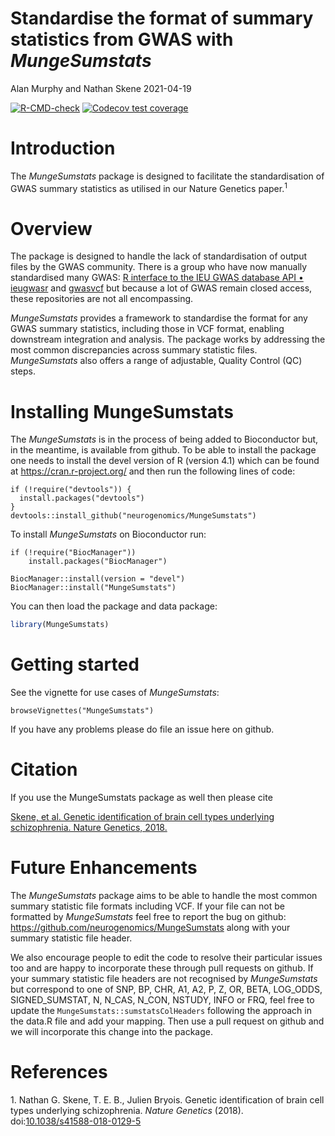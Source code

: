 Standardise the format of summary statistics from GWAS with
*MungeSumstats*
================
Alan Murphy and Nathan Skene
2021-04-19

<!-- Readme.md is generated from Readme.Rmd. Please edit that file -->
<!-- badges: start -->

[![R-CMD-check](https://github.com/neurogenomics/MungeSumstats/workflows/R-full/badge.svg)](https://github.com/neurogenomics/MungeSumstats/actions)
[![Codecov test
coverage](https://codecov.io/gh/neurogenomics/MungeSumstats/branch/master/graph/badge.svg)](https://codecov.io/gh/neurogenomics/MungeSumstats?branch=master)
<!-- badges: end -->

# Introduction

The *MungeSumstats* package is designed to facilitate the
standardisation of GWAS summary statistics as utilised in our Nature
Genetics paper.<sup>1</sup>

# Overview

The package is designed to handle the lack of standardisation of output
files by the GWAS community. There is a group who have now manually
standardised many GWAS: [R interface to the IEU GWAS database API •
ieugwasr](https://mrcieu.github.io/ieugwasr/) and
[gwasvcf](https://github.com/MRCIEU/gwasvcf) but because a lot of GWAS
remain closed access, these repositories are not all encompassing.

*MungeSumstats* provides a framework to standardise the format for any
GWAS summary statistics, including those in VCF format, enabling
downstream integration and analysis. The package works by addressing the
most common discrepancies across summary statistic files.
*MungeSumstats* also offers a range of adjustable, Quality Control (QC)
steps.

# Installing MungeSumstats

The *MungeSumstats* is in the process of being added to Bioconductor
but, in the meantime, is available from github. To be able to install
the package one needs to install the devel version of R (version 4.1)
which can be found at <https://cran.r-project.org/> and then run the
following lines of code:

    if (!require("devtools")) {
      install.packages("devtools")
    }
    devtools::install_github("neurogenomics/MungeSumstats")

To install *MungeSumstats* on Bioconductor run:

    if (!require("BiocManager"))
        install.packages("BiocManager")

    BiocManager::install(version = "devel")
    BiocManager::install("MungeSumstats")

You can then load the package and data package:

``` r
library(MungeSumstats)
```

# Getting started

See the vignette for use cases of *MungeSumstats*:

    browseVignettes("MungeSumstats")

If you have any problems please do file an issue here on github.

# Citation

If you use the MungeSumstats package as well then please cite

[Skene, et al. Genetic identification of brain cell types underlying
schizophrenia. Nature Genetics,
2018.](https://www.nature.com/articles/s41588-018-0129-5)

# Future Enhancements

The *MungeSumstats* package aims to be able to handle the most common
summary statistic file formats including VCF. If your file can not be
formatted by *MungeSumstats* feel free to report the bug on github:
<https://github.com/neurogenomics/MungeSumstats> along with your summary
statistic file header.

We also encourage people to edit the code to resolve their particular
issues too and are happy to incorporate these through pull requests on
github. If your summary statistic file headers are not recognised by
*MungeSumstats* but correspond to one of SNP, BP, CHR, A1, A2, P, Z, OR,
BETA, LOG\_ODDS, SIGNED\_SUMSTAT, N, N\_CAS, N\_CON, NSTUDY, INFO or
FRQ, feel free to update the `MungeSumstats::sumstatsColHeaders`
following the approach in the data.R file and add your mapping. Then use
a pull request on github and we will incorporate this change into the
package.

# References

<div id="refs" class="references csl-bib-body" line-spacing="2">

<div id="ref-Skene2018" class="csl-entry">

<span class="csl-left-margin">1. </span><span
class="csl-right-inline">Nathan G. Skene, T. E. B., Julien Bryois.
Genetic identification of brain cell types underlying schizophrenia.
*Nature Genetics* (2018).
doi:[10.1038/s41588-018-0129-5](https://doi.org/10.1038/s41588-018-0129-5)</span>

</div>

</div>
